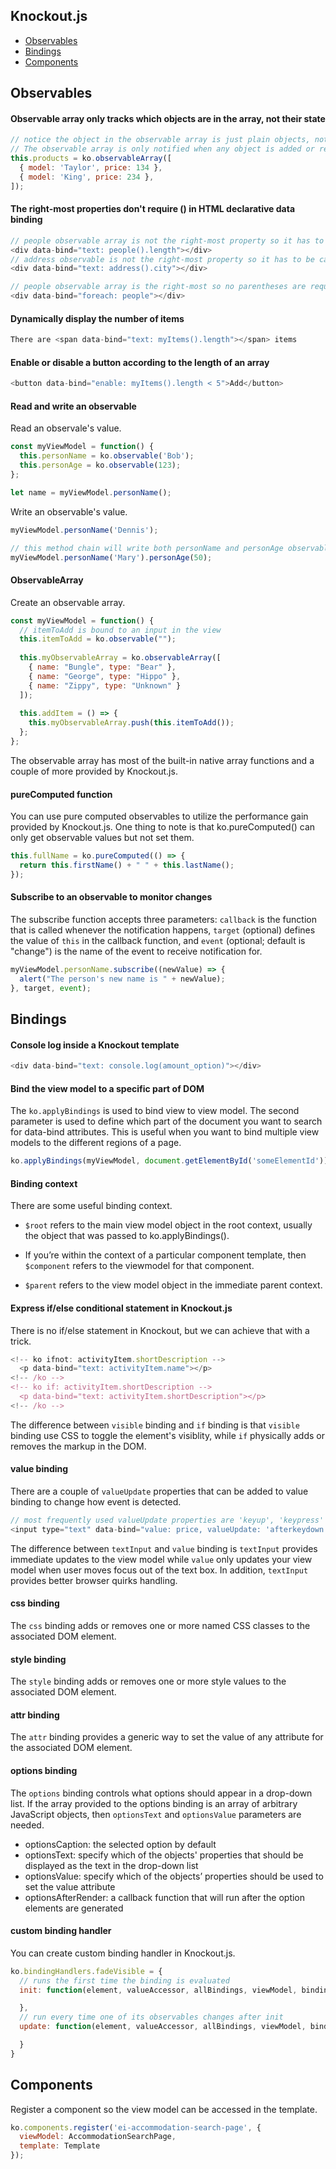 ## Knockout.js

- [Observables](#observables)
- [Bindings](#bindings)
- [Components](#components)

## Observables

#### Observable array only tracks which objects are in the array, not their state

```js
// notice the object in the observable array is just plain objects, not observables. Therefore, any change to these objects will not be notified to the observable array. 
// The observable array is only notified when any object is added or removed from it.
this.products = ko.observableArray([
  { model: 'Taylor', price: 134 },
  { model: 'King', price: 234 },	
]);
```

#### The right-most properties don't require () in HTML declarative data binding

```js
// people observable array is not the right-most property so it has to be called
<div data-bind="text: people().length"></div>
// address observable is not the right-most property so it has to be called
<div data-bind="text: address().city"></div>

// people observable array is the right-most so no parentheses are required
<div data-bind="foreach: people"></div>
```

#### Dynamically display the number of items

```js
There are <span data-bind="text: myItems().length"></span> items
```

#### Enable or disable a button according to the length of an array

```js
<button data-bind="enable: myItems().length < 5">Add</button>
```

#### Read and write an observable

Read an observale's value.

```js
const myViewModel = function() {
  this.personName = ko.observable('Bob');
  this.personAge = ko.observable(123);
};

let name = myViewModel.personName();
```

Write an observable's value.

```js
myViewModel.personName('Dennis');

// this method chain will write both personName and personAge observables
myViewModel.personName('Mary').personAge(50);
```

#### ObservableArray

Create an observable array.

```js
const myViewModel = function() {
  // itemToAdd is bound to an input in the view
  this.itemToAdd = ko.observable("");
	
  this.myObservableArray = ko.observableArray([
    { name: "Bungle", type: "Bear" },
    { name: "George", type: "Hippo" },
    { name: "Zippy", type: "Unknown" }
  ]);
	
  this.addItem = () => {
    this.myObservableArray.push(this.itemToAdd());
  };
};
```

The observable array has most of the built-in native array functions and a couple of more provided by Knockout.js.

#### pureComputed function

You can use pure computed observables to utilize the performance gain provided by Knockout.js. One thing to note is that ko.pureComputed() can only get observable values but not set them.

```js
this.fullName = ko.pureComputed(() => {
  return this.firstName() + " " + this.lastName();
});
```

#### Subscribe to an observable to monitor changes

The subscribe function accepts three parameters: `callback` is the function that is called whenever the notification happens, `target` (optional) defines the value of `this` in the callback function, and `event` (optional; default is "change") is the name of the event to receive notification for.

```js
myViewModel.personName.subscribe((newValue) => {
  alert("The person's new name is " + newValue);
}, target, event);
```

## Bindings

#### Console log inside a Knockout template

```js
<div data-bind="text: console.log(amount_option)"></div>
```

#### Bind the view model to a specific part of DOM

The `ko.applyBindings` is used to bind view to view model. The second parameter is used to define which part of the document you want to search for data-bind attributes. This is useful when you want to bind multiple view models to the different regions of a page.

```js
ko.applyBindings(myViewModel, document.getElementById('someElementId'));
```

#### Binding context

There are some useful binding context.

- `$root` refers to the main view model object in the root context, usually the object that was passed to ko.applyBindings().

- If you’re within the context of a particular component template, then `$component` refers to the viewmodel for that component.

- `$parent` refers to the view model object in the immediate parent context. 

#### Express if/else conditional statement in Knockout.js

There is no if/else statement in Knockout, but we can achieve that with a trick.

```js
<!-- ko ifnot: activityItem.shortDescription -->
  <p data-bind="text: activityItem.name"></p>
<!-- /ko -->
<!-- ko if: activityItem.shortDescription -->
  <p data-bind="text: activityItem.shortDescription"></p>
<!-- /ko -->
```

The difference between `visible` binding and `if` binding is that `visible` binding use CSS to toggle the element's visiblity, while `if` physically adds or removes the markup in the DOM.

#### value binding

There are a couple of `valueUpdate` properties that can be added to value binding to change how event is detected.

```js
// most frequently used valueUpdate properties are 'keyup', 'keypress' and 'afterkeydown'
<input type="text" data-bind="value: price, valueUpdate: 'afterkeydown'" />
```

The difference between `textInput` and `value` binding is `textInput` provides immediate updates to the view model while `value` only updates your view model when user moves focus out of the text box. In addition, `textInput` provides better browser quirks handling.

#### css binding

The `css` binding adds or removes one or more named CSS classes to the associated DOM element.

#### style binding

The `style` binding adds or removes one or more style values to the associated DOM element.

#### attr binding

The `attr` binding provides a generic way to set the value of any attribute for the associated DOM element.

#### options binding

The `options` binding controls what options should appear in a drop-down list. If the array provided to the options binding is an array of arbitrary JavaScript objects, then `optionsText` and `optionsValue` parameters are needed.

- optionsCaption: the selected option by default
- optionsText: specify which of the objects' properties that should be displayed as the text in the drop-down list
- optionsValue: specify which of the objects’ properties should be used to set the value attribute
- optionsAfterRender: a callback function that will run after the option elements are generated

#### custom binding handler

You can create custom binding handler in Knockout.js.

```js
ko.bindingHandlers.fadeVisible = {
  // runs the first time the binding is evaluated
  init: function(element, valueAccessor, allBindings, viewModel, bindingContext) {

  },
  // run every time one of its observables changes after init
  update: function(element, valueAccessor, allBindings, viewModel, bindingContext) {

  }
}
```

## Components

Register a component so the view model can be accessed in the template.

```js
ko.components.register('ei-accommodation-search-page', {
  viewModel: AccommodationSearchPage,
  template: Template
});
```

